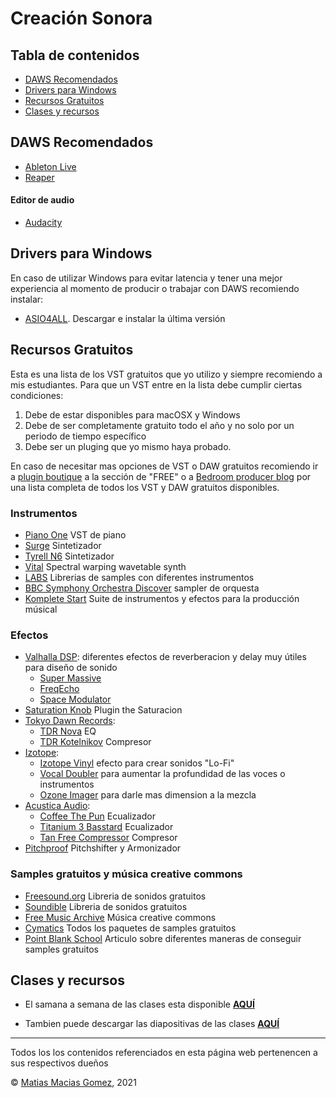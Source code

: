 # Creación Sonora

## Tabla de contenidos

- [DAWS Recomendados](#DAWS-Recomendados)
- [Drivers para Windows](#Drivers-para-Windows)
- [Recursos Gratuitos](#Recursos-Gratuitos)
- [Clases y recursos](#Clases)

## DAWS Recomendados

- [Ableton Live](https://www.ableton.com/)
- [Reaper](https://www.reaper.fm/)

#### Editor de audio

- [Audacity](https://www.audacityteam.org/)

## Drivers para Windows

En caso de utilizar Windows para evitar latencia y tener una mejor experiencia al momento de producir o trabajar con DAWS recomiendo instalar:

- [ASIO4ALL](https://www.asio4all.org/). Descargar e instalar la última versión

## Recursos Gratuitos

Esta es una lista de los VST gratuitos que yo utilizo y siempre recomiendo a mis estudiantes.
Para que un VST entre en la lista debe cumplir ciertas condiciones:

1. Debe de estar disponibles para macOSX y Windows
2. Debe de ser completamente gratuito todo el año y no solo por un periodo de tiempo específico
3. Debe ser un pluging que yo mismo haya probado.

En caso de necesitar mas opciones de VST o DAW gratuitos recomiendo ir a [plugin boutique](https://www.pluginboutique.com/) a la sección de "FREE" o a [Bedroom producer blog](https://bedroomproducersblog.com/) por una lista completa de todos los VST y DAW gratuitos disponibles.

### Instrumentos

- [Piano One](https://neovst.com/piano-one/) VST de piano
- [Surge](https://surge-synthesizer.github.io/) Sintetizador
- [Tyrell N6](https://u-he.com/products/tyrelln6/) Sintetizador
- [Vital](https://vital.audio/) Spectral warping wavetable synth
- [LABS](https://labs.spitfireaudio.com/) Librerias de samples con diferentes instrumentos
- [BBC Symphony Orchestra Discover](https://www.spitfireaudio.com/shop/a-z/bbc-symphony-orchestra-discover/) sampler de orquesta
- [Komplete Start](https://www.native-instruments.com/es/products/komplete/bundles/komplete-start/) Suite de instrumentos y efectos para la producción músical

### Efectos

- [Valhalla DSP](https://valhalladsp.com/): diferentes efectos de reverberacion y delay muy útiles para diseño de sonido
  - [Super Massive](https://valhalladsp.com/shop/reverb/valhalla-supermassive/)
  - [FreqEcho](https://valhalladsp.com/shop/delay/valhalla-freq-echo/)
  - [Space Modulator](https://valhalladsp.com/shop/modulation/valhalla-space-modulator/)
- [Saturation Knob](https://www.softube.com/saturationknob) Plugin the Saturacion
- [Tokyo Dawn Records](https://www.tokyodawn.net/):
  - [TDR Nova](https://www.tokyodawn.net/tdr-nova/) EQ
  - [TDR Kotelnikov](https://www.tokyodawn.net/tdr-kotelnikov/) Compresor
- [Izotope](https://www.izotope.com/):
  - [Izotope Vinyl](https://www.izotope.com/en/products/vinyl.html) efecto para crear sonidos "Lo-Fi"
  - [Vocal Doubler](https://www.izotope.com/en/products/vocal-doubler.html) para aumentar la profundidad de las voces o instrumentos
  - [Ozone Imager](https://www.izotope.com/en/products/ozone-imager.html) para darle mas dimension a la mezcla
- [Acustica Audio](https://www.acustica-audio.com/store):
  - [Coffee The Pun](https://www.acustica-audio.com/store/t/acqua/free) Ecualizador
  - [Titanium 3 Basstard](https://www.acustica-audio.com/store/t/acqua/free) Ecualizador
  - [Tan Free Compressor](https://www.acustica-audio.com/store/t/acqua/free) Compresor
- [Pitchproof](https://aegeanmusic.com/pitchproof-specs) Pitchshifter y Armonizador

### Samples gratuitos y música creative commons

- [Freesound.org](https://freesound.org/) Libreria de sonidos gratuitos
- [Soundible](https://soundbible.com/) Libreria de sonidos gratuitos
- [Free Music Archive](https://freemusicarchive.org/) Música creative commons
- [Cymatics](https://cymatics.fm/pages/free-download-vault) Todos los paquetes de samples gratuitos
- [Point Blank School](https://plus.pointblankmusicschool.com/7-essential-sites-to-download-high-quality-free-samples/) Articulo sobre diferentes maneras de conseguir samples gratuitos

## Clases y recursos

- El samana a semana de las clases esta disponible **[AQUÍ](https://matmac945.github.io/audio-creacion-sonora/paginas/class.html)**

- Tambien puede descargar las diapositivas de las clases **[AQUÍ]()**

---

Todos los los contenidos referenciados en esta página web pertenencen a sus respectivos dueños

© [Matias Macias Gomez](https://github.com/Matmac945), 2021
